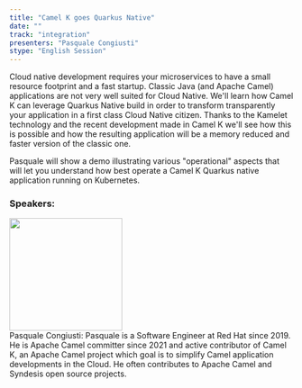 ```yaml
---
title: "Camel K goes Quarkus Native"
date: "" 
track: "integration"
presenters: "Pasquale Congiusti"
stype: "English Session"
---
```

Cloud native development requires your microservices to have a small resource footprint and a fast startup. Classic Java (and Apache Camel) applications are not very well suited for Cloud Native. We'll learn how Camel K can leverage Quarkus Native build in order to transform transparently your application in a first class Cloud Native citizen. Thanks to the Kamelet technology and the recent development made in Camel K we'll see how this is possible and how the resulting application will be a memory reduced and faster version of the classic one.

Pasquale will show a demo illustrating various "operational" aspects that will let you understand how best operate a Camel K Quarkus native application running on Kubernetes.
 ### Speakers: 
 <img src="images/speaker/1137.png" width="200" /><br>Pasquale Congiusti: Pasquale is a Software Engineer at Red Hat since 2019. He is Apache Camel committer since 2021 and active contributor of Camel K, an Apache Camel project which goal is to simplify Camel application developments in the Cloud. He often contributes to Apache Camel and Syndesis open source projects.

 